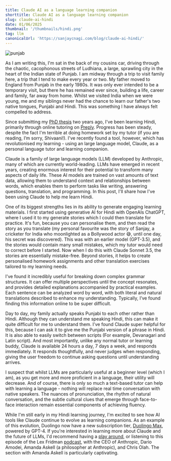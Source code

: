```yaml
---
title: Claude AI as a language learning companion
shorttitle: Claude AI as a language learning companion
slug: claude-ai-hindi
date: 01/06/2025
thumbnail: '/thumbnails/hindi.png'
tag: llm
canonicalUrl: 'https://sanjaycnagi.com/blog/claude-ai-hindi/'
---
```


![punjab](/blog/punjab.jpeg)

As I am writing this, I'm sat in the back of my cousins car, driving through the chaotic, cacophonous streets of Ludhiana, a large, sprawling city in the heart of the Indian state of Punjab. I am midway through a trip to visit family here, a trip that I tend to make every year or two. My father moved to England from Punjab in the early 1980s. It was only ever intended to be a temporary visit, but there he has remained ever since, building a life, career and family, far away from home. Whilst we visited India when we were young, me and my siblings never had the chance to learn our father's two native tongues, Punjabi and Hindi. This was something I have always felt compelled to address. 

Since submitting my [PhD thesis](https://archive.lstmed.ac.uk/23310/) two years ago, I've been learning Hindi, primarily through online tutoring on [Preply](https://preply.com/). Progress has been steady, despite the fact I'm terrible at doing homework set by my tutor (if you are reading, I’m sorry, Shivaani!). I've recently found a tool, however, which has revolutionised my learning - using an large language model, Claude, as a personal language tutor and learning companion. 

Claude is a family of large language models (LLM) developed by Anthropic, many of which are currently world-leading. LLMs have emerged in recent years, creating enormous interest for their potential to transform many aspects of daily life. These AI models are trained on vast amounts of text data, allowing them to understand context and relationships between words, which enables them to perform tasks like writing, answering questions, translation, and programming. In this post, I'll share how I've been using Claude to help me learn Hindi.

One of its biggest strengths lies in its ability to generate engaging learning materials. I first started using generative AI for Hindi with OpenAIs ChatGPT, where I used it to my generate stories which I could then translate for practice. It's fun, because you can personalise them, and then read the story as you translate (my personal favourite was the story of Sanjay, a cricketer for India who moonlighted as a Bollywood actor 😅, until one day, his secret was discovered). This was with an earlier model (GPT-3.5), and the stories would contain many small mistakes, which my tutor would need to correct before I started. Now when I do this with Claude Sonnet 3.5, the stories are essentially mistake-free. Beyond stories, it helps to create personalised homework assignments and other translation exercises tailored to my learning needs.

I've found it incredibly useful for breaking down complex grammar structures. It can offer multiple perspectives until the concept resonates, and provides detailed explanations accompanied by practical examples. Each sentence can be analyzed word by word, with both literal and natural translations described to enhance my understanding. Typically, I’ve found finding this information online to be super difficult. 

Day to day, my family actually speaks Punjabi to each other rather than Hindi. Although they can understand me speaking Hindi, this can make it quite difficult for me to understand them. I’ve found Claude super helpful for this, because I can ask it to give me the Punjabi version of a phrase in Hindi. It is also able to easily switch between scripts (For example, Devanagari and Latin script). And most importantly, unlike any normal tutor or learning buddy, Claude is available 24 hours a day, 7 days a week, and responds immediately. It responds thoughtfully, and never judges when responding, giving the user freedom to continue asking questions until understanding arrives. 

I suspect that whilst LLMs are particularly useful at a beginner level (which I am), as you get more and more proficient in a language, their utility will decrease. And of course, there is only so much a text-based tutor can help with learning a language - nothing will replace real time conversation with native speakers. The nuances of pronunciation, the rhythm of natural conversation, and the subtle cultural clues that emerge through face-to-face interaction remain essential components of achieving fluency. 

While I'm still early in my Hindi learning journey, I'm excited to see how AI tools like Claude continue to evolve as learning companions. As an example of this evolution, Duolingo now have a new subscription tier, [Duolingo Max](https://blog.duolingo.com/duolingo-max/), powered by GPT-4. If you're interested in learning more about Claude and the future of LLMs, I'd recommend having a [play around](https://claude.ai/new), or listening to this episode of the Lex Fridman [podcast](https://open.spotify.com/episode/69V7CtdbB8blcxNPXvpnmk?si=AEsAvzaKQ3iZZp6qA0d8YA), with the CEO of Anthropic, Dario Amodei, Amanda Askell (a philosopher at Anthropic), and Chris Olah. The section with Amanda Askell is particularly captivating.